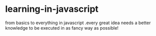 # learning-in-javascript
from basics to everything in javascript .every great idea needs a better knowledge to be executed in as fancy way as possible!
